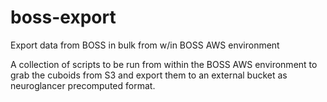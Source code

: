 # boss-export

Export data from BOSS in bulk from w/in BOSS AWS environment

A collection of scripts to be run from within the BOSS AWS environment to grab the cuboids from S3 and export them to an external bucket as neuroglancer precomputed format.
